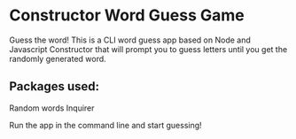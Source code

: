 # Constructor Word Guess Game

Guess the word! This is a CLI word guess app based on Node and Javascript Constructor that will prompt you to guess letters until you get the randomly generated word. 

## Packages used:
Random words
Inquirer

Run the app in the command line and start guessing! 
